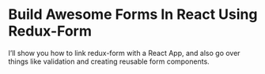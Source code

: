 <h1>Build Awesome Forms In React Using Redux-Form</h1>
<p>I’ll show you how to link redux-form with a React App, and also go over things like validation and creating reusable form components.</p>

